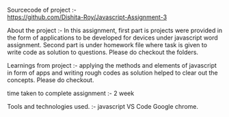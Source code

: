 Sourcecode of project :-  
https://github.com/Dishita-Roy/Javascript-Assignment-3

About the project :- 
In this assignment, first part is projects were provided in the form of applications to be developed for devices under javascript word assignment. Second part is under homework file where task is given to write code as solution to questions. Please do checkout the folders.

Learnings from project :- 
applying the methods and elements of javascript in form of apps and writing rough codes as solution helped to clear out the concepts. Please do checkout.

time taken to complete assignment :- 
2 week

Tools and technologies used. :- 
javascript
VS Code
Google chrome.
